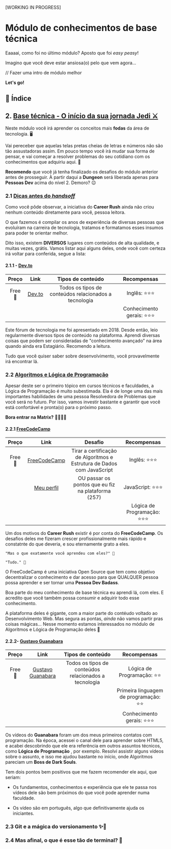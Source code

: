 [WORKING IN PROGRESS]
# Módulo de conhecimentos de base técnica

Eaaaai, como foi no último módulo? Aposto que foi *easy peasy*!

Imagino que você deve estar ansiosa(o) pelo que vem agora...

// Fazer uma intro de módulo melhor

**Let's go!**

## 📝 Índice




## 2. <a href="#">Base técnica - O início da sua jornada Jedi ⚔️</a>

Neste módulo você irá aprender os conceitos mais **fodas**  da área de tecnologia. 🖥️

Vai pereceber que aquelas telas pretas cheias de letras e números não são tão assustadoras assim. Em pouco tempo você irá mudar sua forma de pensar, e vai começar a resolver problemas do seu cotidiano com os conhecimentos que adquiriu aqui. 🧠

**Recomendo** que você já tenha finalizado os desafios do módulo anterior antes de prosseguir. À partir daqui a **Dungeon** será liberada apenas para **Pessoas Dev** acima do nível 2. Demoro? 😉


### 2.1 <a href="#">Dicas antes do *handsoff*</a>

Como você pôde observar, a iniciativa do **Career Rush** ainda não criou nenhum conteúdo diretamente para você, pessoa leitora.

 O que fazemos é compilar os anos de experiência de diversas pessoas que evoluíram na carreira de tecnologia, tratamos e formatamos esses insumos para poder te orientar melhor.

 Dito isso, existem **DIVERSOS** lugares com conteúdos de alta qualidade, e muitas vezes, grátis. Vamos listar aqui alguns deles, onde você com certeza irá voltar para conferida, segue a lista:

#### 2.1.1 - <a href="#">Dev.to</a>
| Preço | Link | Tipos de conteúdo | Recompensas
|:--------:|:-----:|:----------------------:|:-------: |
| Free 🤑 | <a href="https://dev.to/" target="_blank">Dev.to</a> | Todos os tipos de conteúdos relacionados a tecnologia | Inglês: ⭐⭐⭐
| | | | Conhecimento gerais: ⭐⭐⭐  |

Este fórum de tecnologia me foi apresentado em 2018. Desde então, leio regularmente diversos tipos de conteúdo na plataforma. Aprendi diversas coisas que podem ser consideradas de "conhecimento avançado" na área quando ainda era Estagiário. Recomendo a leitura.

Tudo que você quiser saber sobre desenvolvimento, você provavelmente irá encontrar lá.

### 2.2 <a href="#">Algoritmos e Lógica de Programação</a>

Apesar deste ser o primeiro tópico em cursos técnicos e faculdades, a Lógica de Programação é muito subestimada.
Ela é de longe uma das mais importantes habilidades de uma pessoa Resolvedora de Problemas que você será no futuro. Por isso, vamos investir bastante e garantir que você está confortável e pronta(o) para o próximo passo.

**Bora entrar na Matrix?** 👩‍💻👨‍💻

#### 2.2.1 <a href="#">FreeCodeCamp</a>

| Preço | Link | Desafio | Recompensas
|:-----:|:----------------------------:|:-------:|:------:|
| Free 🤑 | <a href="https://www.freecodecamp.org/" target="_blank">FreeCodeCamp</a> | Tirar a certificação de Algoritmos e Estrutura de Dados com JavaScript | Inglês: ⭐⭐⭐
| | <a href="https://www.freecodecamp.org/angelinopires" target="_blank">Meu perfil</a>| OU passar os pontos que eu fiz na plataforma (257) | JavaScript: ⭐⭐⭐
| | | |Lógica de Programação: ⭐⭐⭐


Um dos motivos do **Career Rush** existir é por conta do **FreeCodeCamp**. Os desafios deles me fizeram crescer profissionalmente mais rápido e constatnte do que deveria, e sou eternamente grato a eles.

    "Mas o que exatamente você aprendeu com eles?" 🤨

    "Tudo." 🤟

O FreeCodeCamp é uma iniciativa Open Source que tem como objetivo decentralizar o conhecimento e dar acesso para que QUALQUER pessoa possa aprender e ser tornar uma **Pessoa Dev Badass**.

Boa parte do meu conhecimento de base técnica eu aprendi lá, com eles. E acredito que você também possa consumir e adquirir todo esse conhecimento.

A plataforma deles é gigante, com a maior parte do contéudo voltado ao Desenvolvimento Web. Mas segura as pontas, *ainda* não vamos partir pras coisas mágicas... Nesse momento estamos interessados no módulo de Algoritmos e Lógica de Programação deles 👀

#### 2.2.2- <a href="#">Gustavo Guanabara</a>

| Preço | Link | Tipos de conteúdo | Recompensas
|:----------:|:---------------------:|:---------------------: |:------------------:|
| Free 🤑 | <a href="https://www.youtube.com/user/cursosemvideo" target="_blank">Gustavo Guanabara</a> | Todos os tipos de conteúdos relacionados a tecnologia | Lógica de Programação: ⭐⭐
| | | | Primeira linguagem de programação: ⭐⭐
| | | | Conhecimento gerais: ⭐⭐⭐

Os vídeos do **Guanabara** foram um dos meus primeiros contatos com programação. Na época, acessei o canal dele para aprender sobre HTML5, e acabei descobrindo que ele era referência em outros assuntos técnicos, como **Lógica de Programação** , por exemplo. Resolvi assistir alguns vídeos sobre o assunto, e isso me ajudou bastante no início, onde Algoritmos pareciam um **Boss de Dark  Souls**.

Tem dois pontos bem positivos que me fazem recomender ele aqui, que seriam:

* Os fundamentos, conhecimentos e experiência que ele te passa nos vídeos dele são bem próximos do que você pode aprender numa faculdade.

* Os vídeo são em português, algo que definitivamente ajuda os iniciantes.

### 2.3 Git e a mágica do versionamento ✨🧞‍


### 2.4 Mas afinal, o que é esse tão de terminal? 🤔